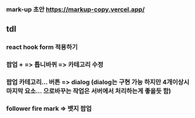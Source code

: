 ### mark-up 초안 https://markup-copy.vercel.app/

## tdl

### react hook form 적용하기

### 팝업 + => 톱니바퀴 => 카테고리 수정

### 팝업 카테고리... 버튼 => dialog (dialog는 구현 가능 하지만 4개이상시 마지막 요소... 으로바꾸는 작업은 서버에서 처리하는게 좋을듯 함)

### follower fire mark => 뱃지 팝업
